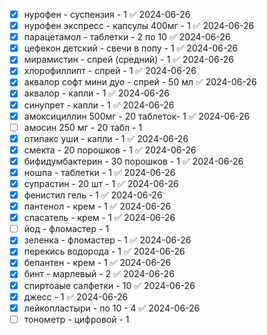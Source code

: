 - [x] нурофен - суспензия - 1 ✅ 2024-06-26
- [x] нурофен экспресс - капсулы 400мг - 1 ✅ 2024-06-26
- [x] парацетамол - таблетки - 2 по 10 ✅ 2024-06-26
- [x] цефекон детский - свечи в попу - 1 ✅ 2024-06-26
- [x] мирамистин - спрей (средний) - 1 ✅ 2024-06-26
- [x] хлорофиллипт - спрей - 1 ✅ 2024-06-26
- [x] аквалор софт мини дуо - спрей - 50 мл ✅ 2024-06-26
- [x] аквалор - капли - 1 ✅ 2024-06-26
- [x] синупрет - капли - 1 ✅ 2024-06-26
- [x] амоксициллин 500мг - 20 таблеток- 1 ✅ 2024-06-26
- [ ] амосин 250 мг - 20 табл - 1
- [x] отипакс уши - капли - 1 ✅ 2024-06-26
- [x] смекта - 20 порошков - 1 ✅ 2024-06-26
- [x] бифидумбактерин - 30 порошков - 1 ✅ 2024-06-26
- [x] ношпа - таблетки - 1 ✅ 2024-06-26
- [x] супрастин - 20 шт - 1 ✅ 2024-06-26
- [x] фенистил гель - 1 ✅ 2024-06-26
- [x] пантенол - крем - 1 ✅ 2024-06-26
- [x] спасатель - крем - 1 ✅ 2024-06-26
- [ ] йод - фломастер - 1
- [x] зеленка - фломастер - 1 ✅ 2024-06-26
- [x] перекись водорода - 1 ✅ 2024-06-26
- [x] бепантен - крем - 1 ✅ 2024-06-26
- [x] бинт - марлевый - 2 ✅ 2024-06-26
- [x] спиртоаые салфетки - 10 ✅ 2024-06-26
- [x] джесс - 1 ✅ 2024-06-26
- [x] лейкопластыри - по 10 - 4 ✅ 2024-06-26
- [ ] тонометр - цифровой - 1
